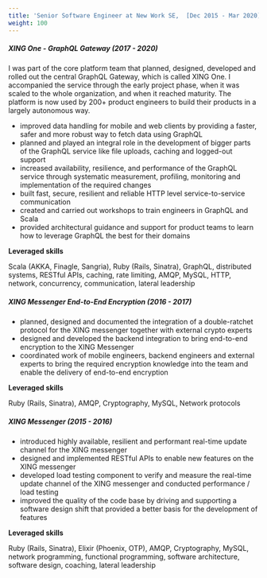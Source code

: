 ```yaml
---
title: 'Senior Software Engineer at New Work SE,  [Dec 2015 - Mar 2020]'
weight: 100
---
```


##### XING One - GraphQL Gateway (2017 - 2020)

I was part of the core platform team that planned, designed, developed and rolled out the central GraphQL Gateway, which is called XING One. 
I accompanied the service through the early project phase, when it was scaled to the whole organization, and when it reached maturity.
The platform is now used by 200+ product engineers to build their products in a largely autonomous way.

- improved data handling for mobile and web clients by providing a faster, safer and more robust way to fetch data using GraphQL 
- planned and played an integral role in the development of bigger parts of the GraphQL service like file uploads, caching and logged-out support 
- increased availability, resilience, and performance of the GraphQL service through systematic measurement, profiling, monitoring and implementation of the required changes 
- built fast, secure, resilient and reliable HTTP level service-to-service communication 
- created and carried out workshops to train engineers in GraphQL and Scala 
- provided architectural guidance and support for product teams to learn how to leverage GraphQL the best for their domains 


**Leveraged skills**

Scala (AKKA, Finagle, Sangria), Ruby (Rails, Sinatra), GraphQL, distributed systems, RESTful APIs, caching, rate limiting, AMQP, MySQL, HTTP, network, concurrency, communication, lateral leadership

##### XING Messenger End-to-End Encryption (2016 - 2017)

- planned, designed and documented the integration of a double-ratchet protocol for the XING messenger together with external crypto experts 
- designed and developed the backend integration to bring end-to-end encryption to the XING Messenger
- coordinated work of mobile engineers, backend engineers and external experts to bring the required encryption knowledge into the team and enable the delivery of end-to-end encryption

**Leveraged skills**

Ruby (Rails, Sinatra), AMQP,  Cryptography, MySQL, Network protocols

##### XING Messenger (2015 - 2016)

- introduced highly available, resilient and performant real-time update channel for the XING messenger 
- designed and implemented RESTful APIs to enable new features on the XING messenger 
- developed load testing component to verify and measure the real-time update channel of the XING messenger and conducted performance / load testing 
- improved the quality of the code base by driving and supporting a software design shift that provided a better basis for the development of features

**Leveraged skills**

Ruby (Rails, Sinatra), Elixir (Phoenix, OTP), AMQP, Cryptography, MySQL, network programming, functional programming, software architecture, software design, coaching, lateral leadership 

